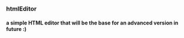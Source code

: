 ### htmlEditor
#### a simple HTML editor that will be the base for an advanced version in future :)

